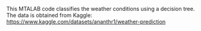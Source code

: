 This MTALAB code classifies the weather conditions using a decision tree. 
The data is obtained from Kaggle:
https://www.kaggle.com/datasets/ananthr1/weather-prediction
